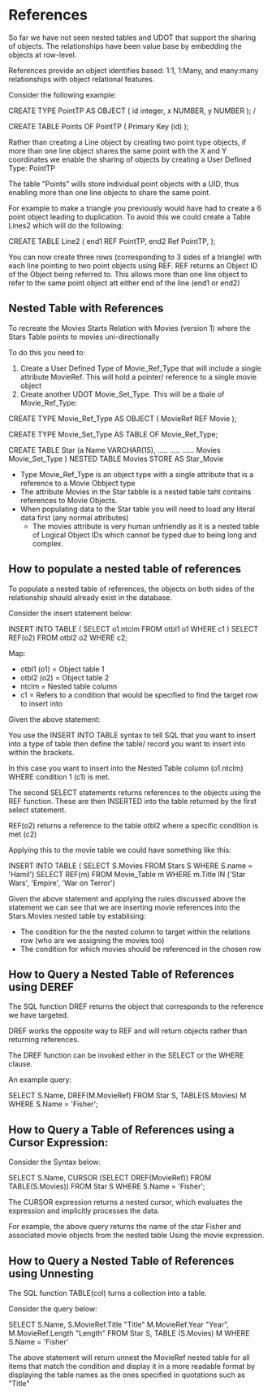 # References 

So far we have not seen nested tables and UDOT that support the sharing of objects.
The relationships have been value base by embedding the objects at row-level. 

References provide an object identifies based:
1:1, 1:Many, and many:many relationships with object relational features. 

Consider the following example: 


CREATE TYPE PointTP AS OBJECT (
    id integer,
    x NUMBER,
    y NUMBER ); 
/

CREATE TABLE Points OF PointTP ( Primary Key (id) );

Rather than creating a Line object by creating two point type objects, if more than one line object shares the same point with the X and Y coordinates we enable the sharing of objects by creating a User Defined Type: PointTP 

The table "Points" wills store individual point objects with a UID, thus enabling more than one line objects to share the same point.

For example to make a triangle you previously would have had to create a 6 point object leading to duplication. 
To avoid this we could create a Table Lines2 which will do the following: 

CREATE TABLE Line2 (
  end1 REF PointTP,
  end2 Ref PointTP,
);

You can now create three rows (corresponding to 3 sides of a triangle) with each line pointing to two point objects using REF.
REF returns an Object ID of the Object being referred to. 
This allows more than one line object to refer to the same point object att either end of the line (end1 or end2)

## Nested Table with References

To recreate the Movies Starts Relation with Movies (version 1) where the Stars Table points to movies uni-directionally 

To do this you need to:

1. Create a User Defined Type of Movie_Ref_Type that will include a single attribute MovieRef. This will hold a pointer/ reference to a single movie object
2. Create another UDOT Movie_Set_Type. This will be a tbale of Movie_Ref_Type: 

CREATE TYPE Movie_Ref_Type AS OBJECT (
  MovieRef REF Movie
);

CREATE TYPE Movie_Set_Type AS TABLE 
OF Movie_Ref_Type;

CREATE TABLE Star (a
  Name VARCHAR(15),
  .....
  .....
  ......
  Movies Movie_Set_Type
)
NESTED TABLE Movies STORE AS Star_Movie

- Type Movie_Ref_Type is an object type with a single attribute that is a reference to a Movie Obbject type 
- The attribute Movies in the Star tabble is a nested table taht contains references to Movie Objects.
- When populating data to the Star table you will need to load any literal data first (any normal attributes)
  - The movies attribute is very human unfriendly as it is a nested table of Logical Object IDs which cannot be typed due to being long and complex. 

## How to populate a nested table of references

To populate a nested table of references, the objects on both sides of the relationship should already exist in the database. 

Consider the insert statement below: 

INSERT INTO TABLE (
  SELECT o1.ntclm FROM otbl1 o1
  WHERE c1
  )
  SELECT REF(o2) FROM otbl2 o2 
  WHERE c2;

Map: 

- otbl1 (o1) = Object table 1
- otbl2 (o2) = Object table 2
- ntclm = Nested table column 
- c1 = Refers to a condition that would be specified to find the target row to insert into

Given the above statement:

You use the INSERT INTO TABLE syntax to tell SQL that you want to insert into a type of table then define the table/ record you want to insert into within the brackets.

In this case you want to insert into the Nested Table column  (o1.ntclm) WHERE condition 1 (c1) is met. 

The second SELECT statements returns references to the objects using the REF function. These are then INSERTED into the table returned by the first select statement.

REF(o2) returns a reference to the table otbl2 where a specific condition is met (c2)

Applying this to the movie table we could have something like this:

INSERT INTO TABLE (
  SELECT S.Movies
  FROM Stars S
  WHERE S.name = 'Hamil')
SELECT REF(m)
FROM Movie_Table m
WHERE m.Title IN ('Star Wars', 'Empire', 'War on Terror')

Given the above statement and applying the rules discussed above the statement we can see that we are inserting movie references into the Stars.Movies nested table by establising: 

- The condition for the the nested column to target within the relations row (who are we assigning the movies too)
- The condition for which movies should be referenced in the chosen row

## How to Query a Nested Table of References using DEREF

The SQL function DREF returns the object that corresponds to the reference we have targeted.

DREF works the opposite way to REF and will return objects rather than returning references. 

The DREF function can be invoked either in the SELECT or the WHERE clause. 

An example query: 

SELECT S.Name, DREF(M.MovieRef)
FROM Star S, TABLE(S.Movies) M 
WHERE S.Name = 'Fisher';

## How to Query a Table of References using a Cursor Expression: 

Consider the Syntax below: 

SELECT S.Name,
  CURSOR (SELECT DREF(MovieRef))
    FROM TABLE(S.Movies))
  FROM Star S
WHERE S.Name = 'Fisher';

The CURSOR expression returns a nested cursor, which evaluates the expression and implicitly processes the data. 

For example, the above query returns the name of the star Fisher and associated movie objects from the nested table Using the movie expression.

## How to Query a Nested Table of References using Unnesting

The SQL function TABLE(col) turns a collection into a table.

Consider the query below: 

SELECT S.Name, S.MovieRef.Title "Title"
       M.MovieRef.Year "Year", M.MovieRef.Length "Length"
FROM Star S, TABLE (S.Movies) M
WHERE S.Name = 'Fisher'

The above statement will return unnest the MovieRef nested table for all items that match the condition and display it in a more readable format by displaying the table names as the ones specified in quotations such as "Title"

